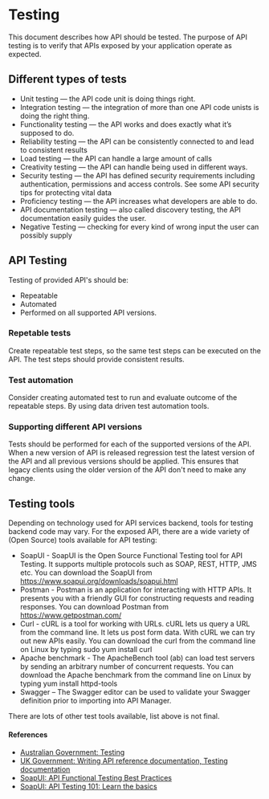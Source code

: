 # Testing

This document describes how API should be tested.
The purpose of API testing is to verify that APIs exposed by your application operate as expected.

## Different types of tests

- Unit testing — the API code unit is doing things right.
- Integration testing — the integration of more than one API code unists is doing the right thing.
- Functionality testing — the API works and does exactly what it’s supposed to do.
- Reliability testing — the API can be consistently connected to and lead to consistent results
- Load testing — the API can handle a large amount of calls
- Creativity testing — the API can handle being used in different ways.
- Security testing — the API has defined security requirements including authentication, permissions and access controls. See some API security tips for protecting vital data
- Proficiency testing — the API increases what developers are able to do.
- API documentation testing — also called discovery testing, the API documentation easily guides the user.
- Negative Testing — checking for every kind of wrong input the user can possibly supply

## API Testing

Testing of provided API's should be:

- Repeatable
- Automated
- Performed on all supported API versions.

### Repetable tests

Create repeatable test steps, so the same test steps can be executed on the API. The test steps should provide consistent results.

### Test automation

Consider creating automated test to run and evaluate outcome of the repeatable steps.
By using data driven test automation tools.

### Supporting different API versions

Tests should be performed for each of the supported versions of the API.
When a new version of API is released regression test the latest version of the API and all previous versions should be applied.
This ensures that legacy clients using the older version of the API don't need to make any change.

## Testing tools

Depending on technology used for API services backend, tools for testing backend code may vary.
For the exposed API, there are a wide variety of (Open Source) tools available for API testing:

- SoapUI - SoapUI is the Open Source Functional Testing tool for API Testing. It supports multiple protocols such as SOAP, REST, HTTP, JMS etc. You can download the SoapUI from https://www.soapui.org/downloads/soapui.html
- Postman - Postman is an application for interacting with HTTP APIs. It presents you with a friendly GUI for constructing requests and reading responses. You can download Postman from https://www.getpostman.com/
- Curl - cURL is a tool for working with URLs. cURL lets us query a URL from the command line. It lets us post form data. With cURL we can try out new APIs easily. You can download the curl from the command line on Linux by typing sudo yum install curl
- Apache benchmark - The ApacheBench tool (ab) can load test servers by sending an arbitrary number of concurrent requests. You can download the Apache benchmark from the command line on Linux by typing yum install httpd-tools
- Swagger – The Swagger editor can be used to validate your Swagger definition prior to importing into API Manager.

There are lots of other test tools available, list above is not final.

#### References

- [Australian Government: Testing](https://api.gov.au/standards/national_api_standards/testing.html)
- [UK Government: Writing API reference documentation, Testing documentation](https://www.gov.uk/guidance/writing-api-reference-documentation#testing-your-documentation)
- [SoapUI: API Functional Testing Best Practices](https://www.soapui.org/learn/functional-testing/)
- [SoapUI: API Testing 101: Learn the basics](https://www.soapui.org/learn/functional-testing/api-testing-101/)
